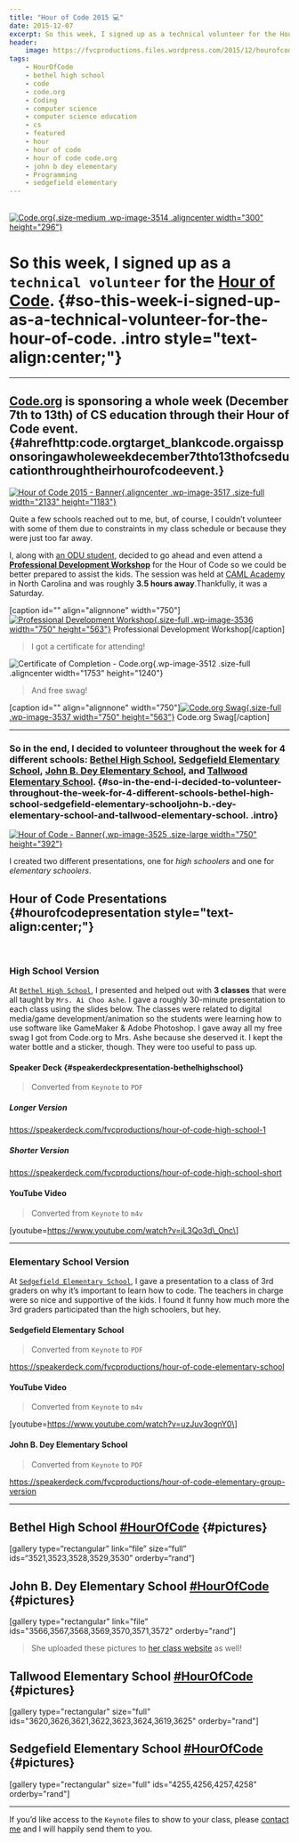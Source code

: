 ```yaml
---
title: "Hour of Code 2015 💻️"
date: 2015-12-07
excerpt: So this week, I signed up as a technical volunteer for the Hour of Code. Here's how my experience went.
header:
    image: https://fvcproductions.files.wordpress.com/2015/12/hourofcodebanner.jpg
tags:
    - HourOfCode
    - bethel high school
    - code
    - code.org
    - Coding
    - computer science
    - computer science education
    - cs
    - featured
    - hour
    - hour of code
    - hour of code code.org
    - john b dey elementary
    - Programming
    - sedgefield elementary
---
```


\
[![Code.org](https://fvcproductions.files.wordpress.com/2015/12/codeorg.png?w=300){.size-medium
.wp-image-3514 .aligncenter width="300" height="296"}](https://code.org)

So this week, I signed up as a `technical volunteer` for the [**Hour of Code**](https://hourofcode.com/us). {#so-this-week-i-signed-up-as-a-technical-volunteer-for-the-hour-of-code. .intro style="text-align:center;"}
===========================================================================================================

------------------------------------------------------------------------

[Code.org](https://code.org) is sponsoring a whole week (December 7th to 13th) of CS education through their Hour of Code event.[\
](https://i.ytimg.com/vi/D2dgYHwrlt4/maxresdefault.jpg) {#ahrefhttp:code.orgtarget_blankcode.orgaissponsoringawholeweekdecember7thto13thofcseducationthroughtheirhourofcodeevent.}
---------------------------------------------------------------------------------------------------------------------------------

[![Hour of Code 2015 -
Banner](https://fvcproductions.files.wordpress.com/2015/12/hour-of-code.jpg){.aligncenter
.wp-image-3517 .size-full width="2133"
height="1183"}](https://speakerdeck.com/fvcproductions/hour-of-code-high-school-1)

Quite a few schools reached out to me, but, of course, I couldn’t
volunteer with some of them due to constraints in my class schedule or
because they were just too far away.

I, along with [an ODU student](https://thecbliss.com/), decided to go
ahead and even attend a [**Professional Development
Workshop**](https://code.org/professional-development-workshops) for the
Hour of Code so we could be better prepared to assist the kids. The
session was held at [CAML Academy](https://camlacademy.com/) in North
Carolina and was roughly **3.5 hours away**.Thankfully, it was a
Saturday.

\[caption id="" align="alignnone" width="750"\][![Professional
Development
Workshop](https://fvcproductions.files.wordpress.com/2015/12/img_0128.jpg){.size-full
.wp-image-3536 width="750"
height="563"}](https://fvcproductions.files.wordpress.com/2015/12/img_0128.jpg)
Professional Development Workshop\[/caption\]

> I got a certificate for attending!

![Certificate of Completion -
Code.org](https://fvcproductions.files.wordpress.com/2015/12/certificate.jpg){.wp-image-3512
.size-full .aligncenter width="1753" height="1240"}

> And free swag!

\[caption id="" align="alignnone" width="750"\][![Code.org
Swag](https://fvcproductions.files.wordpress.com/2015/12/img_0130.jpg){.size-full
.wp-image-3537 width="750"
height="563"}](https://fvcproductions.files.wordpress.com/2015/12/img_0130.jpg)
Code.org Swag\[/caption\]

------------------------------------------------------------------------

### So in the end, I decided to volunteer throughout the week for 4 different schools: [Bethel High School](https://bhs.hampton.k12.va.us/), [Sedgefield Elementary School](https://sedgefield.nn.k12.va.us/), [John B. Dey Elementary School](https://www.deyes.vbschools.com/), and [Tallwood Elementary School](https://www.tallwoodes.vbschools.com/). {#so-in-the-end-i-decided-to-volunteer-throughout-the-week-for-4-different-schools-bethel-high-school-sedgefield-elementary-schooljohn-b.-dey-elementary-school-and-tallwood-elementary-school. .intro}

[![Hour of Code -
Banner](https://fvcproductions.files.wordpress.com/2015/12/hourofcode1-e1449524689973.jpg?w=750){.wp-image-3525
.size-large width="750"
height="392"}](https://fvcproductions.files.wordpress.com/2015/12/hourofcode1-e1449524689973.jpg)

I created two different presentations, one for *high schoolers* and one
for *elementary schoolers*.

Hour of Code Presentations {#hourofcodepresentation style="text-align:center;"}
--------------------------

 

### High School Version

At [`Bethel High School`](https://bhs.hampton.k12.va.us/), I presented
and helped out with **3 classes** that were all taught by
`Mrs. Ai Choo Ashe`. I gave a roughly 30-minute presentation to each
class using the slides below. The classes were related to digital
media/game development/animation so the students were learning how to
use software like GameMaker & Adobe Photoshop. I gave away all my free
swag I got from Code.org to Mrs. Ashe because she deserved it. I kept
the water bottle and a sticker, though. They were too useful to pass up.

#### Speaker Deck {#speakerdeckpresentation-bethelhighschool}

> Converted from `Keynote` to `PDF`

##### Longer Version

https://speakerdeck.com/fvcproductions/hour-of-code-high-school-1

##### Shorter Version

https://speakerdeck.com/fvcproductions/hour-of-code-high-school-short

#### YouTube Video

> Converted from `Keynote` to `m4v`

\[youtube=https://www.youtube.com/watch?v=jL3Qo3d\_Onc\]

------------------------------------------------------------------------

### Elementary School Version

At [`Sedgefield Elementary School`](https://bhs.hampton.k12.va.us/), I
gave a presentation to a class of 3rd graders on why it’s important to
learn how to code. The teachers in charge were so nice and supportive of
the kids. I found it funny how much more the 3rd graders participated
than the high schoolers, but hey.

#### Sedgefield Elementary School

> Converted from `Keynote` to `PDF`

https://speakerdeck.com/fvcproductions/hour-of-code-elementary-school

#### YouTube Video

> Converted from `Keynote` to `m4v`

\[youtube=https://www.youtube.com/watch?v=uzJuv3ognY0\]

#### John B. Dey Elementary School

> Converted from `Keynote` to `PDF`

https://speakerdeck.com/fvcproductions/hour-of-code-elementary-group-version

------------------------------------------------------------------------

Bethel High School [\#HourOfCode](https://twitter.com/hashtag/hourofcode?lang=en) {#pictures}
---------------------------------------------------------------------------------

\[gallery type=“rectangular” link=“file” size=“full”
ids=“3521,3523,3528,3529,3530” orderby=“rand”\]

John B. Dey Elementary School [\#HourOfCode](https://twitter.com/hashtag/hourofcode?lang=en) {#pictures}
--------------------------------------------------------------------------------------------

\[gallery type="rectangular" link="file"
ids="3566,3567,3568,3569,3570,3571,3572" orderby="rand"\]

> She uploaded these pictures to [her class
> website](https://www.getspotted.org/projects-and-pictures.html) as
> well!

Tallwood Elementary School [\#HourOfCode](https://twitter.com/hashtag/hourofcode?lang=en) {#pictures}
-----------------------------------------------------------------------------------------

\[gallery type="rectangular" size="full"
ids="3620,3626,3621,3622,3623,3624,3619,3625" orderby="rand"\]

Sedgefield Elementary School [\#HourOfCode](https://twitter.com/hashtag/hourofcode?lang=en) {#pictures}
-------------------------------------------------------------------------------------------

\[gallery type="rectangular" size="full" ids="4255,4256,4257,4258"
orderby="rand"\]

------------------------------------------------------------------------

If you’d like access to the `Keynote` files to show to your class,
please [contact me](https://fvcproductions.com/contact/) and I will
happily send them to you.
